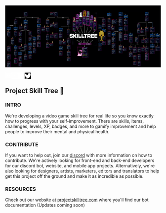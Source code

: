 <p align=”center”>
<img width="800" height="200" src="https://raw.githubusercontent.com/Project-Skill-Tree/.github/main/skilltreebanner.png" alt="banner">
</p>

<a href="discord.gg/skilltree">
  <img align="left" src="https://raw.githubusercontent.com/Project-Skill-Tree/.github/main/images/discord.png" alt="icon | LinkedIn" width="21px"/></a>
<a href="https://www.youtube.com/channel/UCjGRx-cMBQgYxfwq0PuhomA">
  <img align="left" src="https://raw.githubusercontent.com/Project-Skill-Tree/.github/main/images/youtube.png" alt="icon | LinkedIn" width="21px"/></a>
<a href="https://www.instagram.com/project_skilltree/">
  <img align="left" src="https://raw.githubusercontent.com/Project-Skill-Tree/.github/main/images/instagram.png" alt="icon | LinkedIn" width="21px"/></a>
<a href="https://twitter.com/SkillTree_">
  <img align="left" src="https://raw.githubusercontent.com/Project-Skill-Tree/.github/main/images/twitter.png" alt="icon | LinkedIn" width="21px"/></a>
<br>

## Project Skill Tree 🚀

                                                                                                                                  
### INTRO
We're developing a video game skill tree for real life so you know exactly how to progress with your self-improvement.
There are skills, items, challenges, levels, XP, badges, and more to gamify improvement and help people to improve their mental and physical health.


### CONTRIBUTE
If you want to help out, join our [discord](discord.gg/skilltree) with more information on how to contribute.
We're actively looking for front-end and back-end developers for our discord bot, website, and mobile app projects. 
Alternatively, we're also looking for designers, artists, marketers, editors and translators to help get this project off the ground 
and make it as incredible as possible.

### RESOURCES
Check out our website at [projectskilltree.com](https://www.projectskilltree.com) where you'll find our bot documentation (Updates coming soon)


